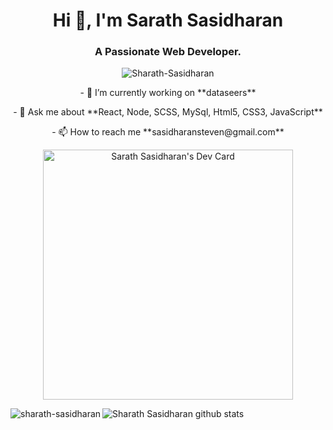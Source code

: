 
<h1 align="center">Hi 👋, I'm Sarath Sasidharan</h1>
<h3 align="center">A Passionate Web Developer.</h3>



<p align="center"> <img src="https://komarev.com/ghpvc/?username=sharath-sasidharan" alt="Sharath-Sasidharan" /> </p>
<p align="center">
- 🔭 I’m currently working on **dataseers**
<p align="center">
- 💬 Ask me about **React, Node, SCSS, MySql, Html5, CSS3, JavaScript**
<p align="center">
- 📫 How to reach me **sasidharansteven@gmail.com**
</p>

<p align="center">
<a href="https://app.daily.dev/sharath"><img src="https://api.daily.dev/devcards/d6f631de3574451e89acf74a72f2f84a.png?r=0sz" width="400" alt="Sarath Sasidharan's Dev Card"/></a>
</p>

<p><img align="left" src="https://github-readme-stats.vercel.app/api/top-langs/?username=sharath-sasidharan" alt="sharath-sasidharan" /></p>




![Sharath Sasidharan github stats](https://github-readme-stats.vercel.app/api?username=sharath-sasidharan&show_icons=true&theme=radical)




